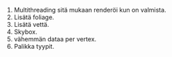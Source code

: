 1. Multithreading sitä mukaan renderöi kun on valmista.
2. Lisätä foliage.
3. Lisätä vettä.
4. Skybox.
5. vähemmän dataa per vertex.
6. Palikka tyypit.
